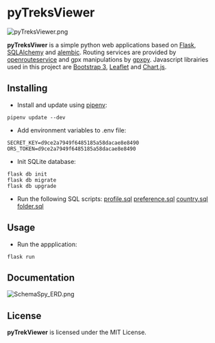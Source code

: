 # pyTreksViewer
![pyTreksViewer.png](../master/docs/pyTreksViewer.png)

**pyTreksViwer** is a simple python web applications based on [Flask](https://pypi.org/project/Flask/), [SQLAlchemy](https://pypi.org/project/SQLAlchemy/) and [alembic](https://pypi.org/project/alembic/). Routing services are provided by [openrouteservice](https://pypi.org/project/openrouteservice/) and gpx manipulations by [gpxpy](https://pypi.org/project/gpxpy/). Javascript librairies used in this project are [Bootstrap 3](https://getbootstrap.com/docs/3.3/getting-started/), [Leaflet](https://leafletjs.com/) and [Chart.js](https://www.chartjs.org/).

## Installing
- Install and update using [pipenv](https://pypi.org/project/pipenv/):

```
pipenv update --dev
```

- Add environment variables to .env file:

```
SECRET_KEY=d9ce2a7949f6485185a58dacae8e8490
ORS_TOKEN=d9ce2a7949f6485185a58dacae8e8490
```

- Init SQLite database:

```
flask db init
flask db migrate
flask db upgrade
```

- Run the following SQL scripts:
[profile.sql](../master/docs/scripts/profile.sql)
[preference.sql](../master/docs/scripts/preference.sql)
[country.sql](../master/docs/scripts/country.sql)
[folder.sql](../master/docs/scripts/folder.sql)

## Usage
- Run the appplication:

```flask run```


## Documentation
![SchemaSpy_ERD.png](../master/docs/SchemaSpy_ERD.png)

## License
**pyTrekViewer** is licensed under the MIT License.
